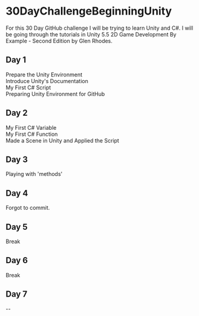 # 30DayChallengeBeginningUnity

For this 30 Day GitHub challenge I will be trying to learn Unity and C#. I will be going through the tutorials in Unity 5.5 2D Game Development By Example - Second Edition by Glen Rhodes.

## Day 1

Prepare the Unity Environment <br />
Introduce Unity's Documentation <br />
My First C# Script <br />
Preparing Unity Environment for GitHub <br />

## Day 2

My First C# Variable <br />
My First C# Function <br />
Made a Scene in Unity and Applied the Script <br /> 

## Day 3 

Playing with 'methods'<br/>

## Day 4

Forgot to commit. 

## Day 5

Break

## Day 6

Break

## Day 7

--<br/>